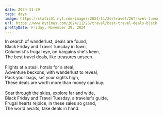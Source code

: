 ```yaml
---
date: 2024-11-29
tags: days
image: https://static01.nyt.com/images/2024/11/26/travel/26Travel-tuesday-illo/26Travel-tuesday-illo-facebookJumbo.jpg
url: https://www.nytimes.com/2024/11/26/travel/best-travel-deals-black-friday-travel-tuesday.html
prettyDate: Friday, November 29, 2024
---
```

In search of wanderlust, deals are found,<br>Black Friday and Travel Tuesday in town,<br>Columnist's frugal eye, on bargains she's keen,<br>The best travel deals, like treasures unseen.<br><br>Flights at a steal, hotels for a steal,<br>Adventure beckons, with wanderlust to reveal,<br>Pack your bags, set your sights high,<br>These deals are worth more than money can buy.<br><br>Soar through the skies, explore far and wide,<br>Black Friday and Travel Tuesday, a traveler's guide,<br>Frugal hearts rejoice, in these sales so grand,<br>The world awaits, take deals in hand.